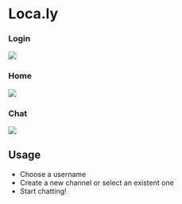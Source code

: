 # Loca.ly

### Login
![](https://imgur.com/CdLMtdn)

### Home
![](https://imgur.com/DQpJrOp)

### Chat
![](https://imgur.com/iKS55PI)

## Usage

* Choose a username
* Create a new channel or select an existent one
* Start chatting!

